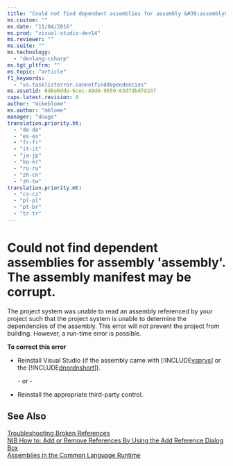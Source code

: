 ```yaml
---
title: "Could not find dependent assemblies for assembly &#39;assembly&#39;. The assembly manifest may be corrupt. | Microsoft Docs"
ms.custom: ""
ms.date: "11/04/2016"
ms.prod: "visual-studio-dev14"
ms.reviewer: ""
ms.suite: ""
ms.technology: 
  - "devlang-csharp"
ms.tgt_pltfrm: ""
ms.topic: "article"
f1_keywords: 
  - "vs.tasklisterror.cannotfinddependencies"
ms.assetid: 6d6e6dda-6cec-49d0-9659-63dfdbd7d247
caps.latest.revision: 8
author: "mikeblome"
ms.author: "mblome"
manager: "douge"
translation.priority.ht: 
  - "de-de"
  - "es-es"
  - "fr-fr"
  - "it-it"
  - "ja-jp"
  - "ko-kr"
  - "ru-ru"
  - "zh-cn"
  - "zh-tw"
translation.priority.mt: 
  - "cs-cz"
  - "pl-pl"
  - "pt-br"
  - "tr-tr"
---
```

# Could not find dependent assemblies for assembly &#39;assembly&#39;. The assembly manifest may be corrupt.
The project system was unable to read an assembly referenced by your project such that the project system is unable to determine the dependencies of the assembly. This error will not prevent the project from building. However, a run-time error is possible.  
  
 **To correct this error**  
  
-   Reinstall Visual Studio (if the assembly came with [!INCLUDE[vsprvs](../code-quality/includes/vsprvs_md.md)] or the [!INCLUDE[dnprdnshort](../code-quality/includes/dnprdnshort_md.md)]).  
  
     \- or -  
  
-   Reinstall the appropriate third-party control.  
  
## See Also  
 [Troubleshooting Broken References](../ide/troubleshooting-broken-references.md)   
 [NIB How to: Add or Remove References By Using the Add Reference Dialog Box](http://msdn.microsoft.com/en-us/3bd75d61-f00c-47c0-86a2-dd1f20e231c9)   
 [Assemblies in the Common Language Runtime](http://msdn.microsoft.com/en-us/33a0bc6a-6bb3-44c7-ada7-4a046e8c0945)